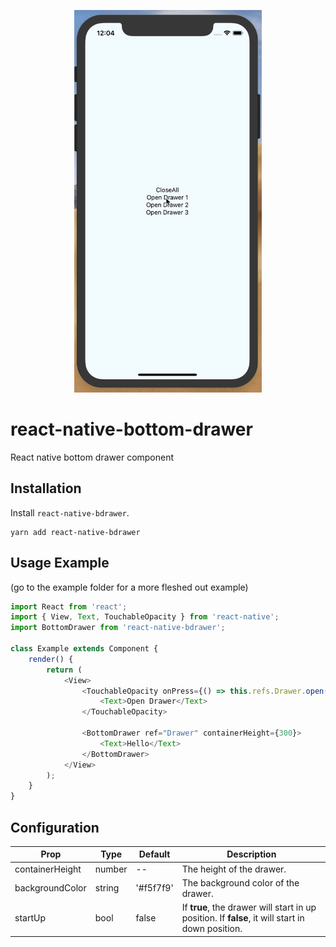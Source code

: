 <p align="center">
  <img src="screen.gif" alt="Demo gif" width="300" />
</p>

# react-native-bottom-drawer

React native bottom drawer component


## Installation

Install `react-native-bdrawer`.

```
yarn add react-native-bdrawer
```

## Usage Example
(go to the example folder for a more fleshed out example)

```javascript
import React from 'react';
import { View, Text, TouchableOpacity } from 'react-native';
import BottomDrawer from 'react-native-bdrawer';

class Example extends Component {
	render() {
		return (
			<View>
				<TouchableOpacity onPress={() => this.refs.Drawer.open()}>
					<Text>Open Drawer</Text>
				</TouchableOpacity>

				<BottomDrawer ref="Drawer" containerHeight={300}>
					<Text>Hello</Text>
				</BottomDrawer>
			</View>
		);
	}
}
```


## Configuration

| Prop | Type | Default | Description |
| ---- | ---- | ----| ---- |
| containerHeight | number | -- | The height of the drawer. | 
| backgroundColor | string | '#f5f7f9' | The background color of the drawer. |
| startUp | bool | false | If **true**, the drawer will start in up position. If **false**, it will start in down position. |
